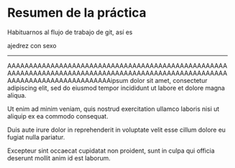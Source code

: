 # Resumen de la práctica

Habituarnos al flujo de trabajo de git, así es



ajedrez con sexo

---

AAAAAAAAAAAAAAAAAAAAAAAAAAAAAAAAAAAAAAAAAAAAAAAAAAAAAAAAAAAAAAAAAAAAAAAAAAAAAAAAAAAAAAAAAAAAAAAAAAAAAAAAAAAAAAAAAAAAAAAAAAAAAAipsum dolor sit amet, consectetur adipiscing elit, sed do eiusmod tempor incididunt ut labore et dolore magna aliqua. 

Ut enim ad minim veniam, quis nostrud exercitation ullamco laboris nisi ut aliquip ex ea commodo consequat. 

Duis aute irure dolor in reprehenderit in voluptate velit esse cillum dolore eu fugiat nulla pariatur. 

Excepteur sint occaecat cupidatat non proident, sunt in culpa qui officia deserunt mollit anim id est laborum.

